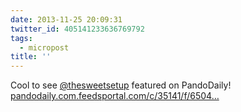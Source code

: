 ```yaml
---
date: 2013-11-25 20:09:31
twitter_id: 405141233636769792
tags:
  - micropost
title: ''
---
```


Cool to see [@thesweetsetup](https://twitter.com/thesweetsetup) featured on PandoDaily! [pandodaily.com.feedsportal.com/c/35141/f/6504…](http://pandodaily.com.feedsportal.com/c/35141/f/650422/s/34178e3d/sc/4/l/0Lpandodaily0N0C20A130C110C250Cthe0Esweet0Esetup0Eis0Elike0Ethe0Ewirecutter0Efor0Eapps0Eright0Edown0Eto0Eits0Eaffiliate0Ebased0Ebusiness0Emodel0C/story01.htm)
